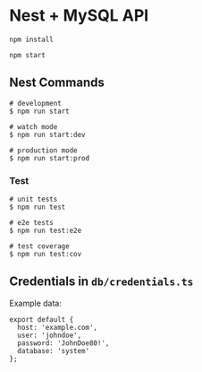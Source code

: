 # Nest + MySQL API

```
npm install

npm start
```

## Nest Commands

```
# development
$ npm run start

# watch mode
$ npm run start:dev

# production mode
$ npm run start:prod
```

### Test

```
# unit tests
$ npm run test

# e2e tests
$ npm run test:e2e

# test coverage
$ npm run test:cov
```

## Credentials in `db/credentials.ts`

Example data:

```
export default {
  host: 'example.com',
  user: 'johndoe',
  password: 'JohnDoe80!',
  database: 'system'
};
```